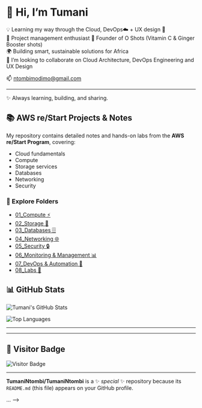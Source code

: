 # 👋 Hi, I’m Tumani

💡 Learning my way through the Cloud, DevOps☁️ + UX design 🎨   
🌱 Project management enthusiast 
🧃 Founder of O Shots (Vitamin C & Ginger Booster shots)  
🌍 Building smart, sustainable solutions for Africa  
👯 I’m looking to collaborate on Cloud Architecture, DevOps Engineering and UX Design

📫 ntombimodimo@gmail.com

---
✨ Always learning, building, and sharing.

## 📚 AWS re/Start Projects & Notes
My repository contains detailed notes and hands-on labs from the **AWS re/Start Program**, covering:

- Cloud fundamentals  
- Compute  
- Storage services  
- Databases  
- Networking  
- Security  

### 🔗 Explore Folders
- [01_Compute ⚡](https://github.com/TumaniModimo/AWS-Repo/tree/main/01_Compute)  
- [02_Storage 💾](https://github.com/TumaniModimo/AWS-Repo/tree/main/02_Storage)  
- [03_Databases 🗄️](https://github.com/TumaniModimo/AWS-Repo/tree/main/03_Databases)  
- [04_Networking 🌐](https://github.com/TumaniModimo/AWS-Repo/tree/main/04_Networking)  
- [05_Security 🔒](https://github.com/TumaniModimo/AWS-Repo/tree/main/05_Security)  
- [06_Monitoring & Management 📊](https://github.com/TumaniModimo/AWS-Repo/tree/main/06_Monitoring_Management)  
- [07_DevOps & Automation 🤖](https://github.com/TumaniModimo/AWS-Repo/tree/main/07_DevOps_Automation)  
- [08_Labs 🧪](https://github.com/TumaniModimo/AWS-Repo/tree/main/08_Labs) 


## 📊 GitHub Stats

![Tumani's GitHub Stats](https://github-readme-stats.vercel.app/api?username=TumaniNtombi&show_icons=true&theme=radical)

![Top Languages](https://github-readme-stats.vercel.app/api/top-langs/?username=TumaniNtombi&layout=compact&theme=radical)

---


---

## 🌟 Visitor Badge

![Visitor Badge](https://visitor-badge.laobi.icu/badge?page_id=TumaniModimo.TumaniNtombi)

---


**TumaniNtombi/TumaniNtombi** is a ✨ _special_ ✨ repository because its `README.md` (this file) appears on your GitHub profile.

...
-->
